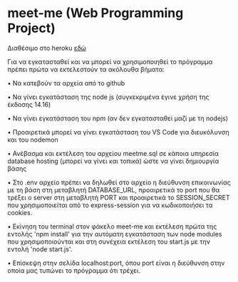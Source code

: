 # meet-me (Web Programming Project)


Διαθέσιμο στο heroku [εδώ](https://meet--me.herokuapp.com/)

Για να εγκατασταθεί και να μπορεί να χρησιμοποιηθεί το πρόγραμμα πρέπει πρώτα να εκτελεστούν τα ακόλουθα βήματα:

•	Να κατεβούν τα αρχεία από το github

•	Να γίνει εγκατάσταση της node js (συγκεκριμένα έγινε χρήση της έκδοσης 14.16) 

•	Να γίνει εγκατάσταση του npm (αν δεν εγκατασταθεί μαζί με τη nodejs)

•	Προαιρετικά μπορεί να γίνει εγκατάσταση του VS Code για διευκόλυνση και του nodemon

•	Ανέβασμα και εκτέλεση του αρχείου meetme.sql σε κάποια υπηρεσία database hosting (μπορεί να γίνει και τοπικά) ώστε να γίνει δημιουργία βάσης

•	Στο .env αρχείο πρέπει να δηλωθεί στο αρχείο η διεύθυνση επικοινωνίας με τη βάση στη μεταβλητή DATABASE_URL, προαιρετικά το port που θα τρέξει
ο server στη μεταβλητή PORT και προαιρετικά το SESSION_SECRET που χρησιμοποιείται από το express-session για να κωδικοποιήσει τα cookies.

•	Εκίνηση του terminal στον φάκελο meet-me και εκτέλεση πρώτα της εντολής 'npm install' για την αυτόματη εγκατάσταση των node modules που χρησιμοποιούνται
και στη συνέχεια εκτέλεση του start.js με την εντολή 'node start.js'.

•	Επίσκεψη στην σελίδα localhost:port, όπου port είναι η διεύθυνση στην οποία μας τυπώνει το πρόγραμμα ότι τρέχει.
